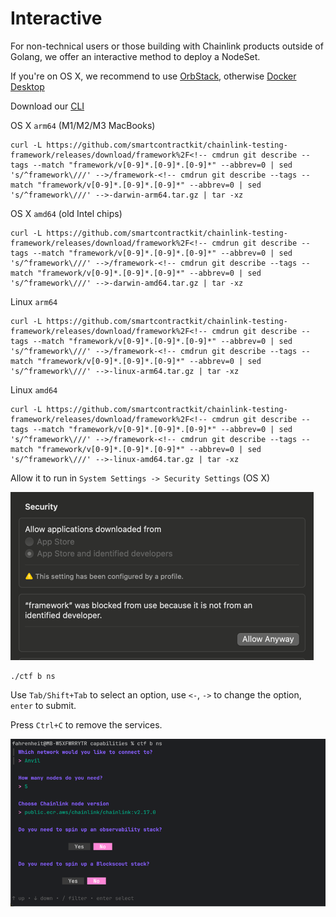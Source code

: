 # Interactive


For non-technical users or those building with Chainlink products outside of Golang, we offer an interactive method to deploy a NodeSet.

If you're on OS X, we recommend to use [OrbStack](https://orbstack.dev/), otherwise [Docker Desktop](https://www.docker.com/products/docker-desktop/)

Download our [CLI](https://github.com/smartcontractkit/chainlink-testing-framework/releases/tag/framework%2Fv0.1.8)

OS X `arm64` (M1/M2/M3 MacBooks)
```
curl -L https://github.com/smartcontractkit/chainlink-testing-framework/releases/download/framework%2F<!-- cmdrun git describe --tags --match "framework/v[0-9]*.[0-9]*.[0-9]*" --abbrev=0 | sed 's/^framework\///' -->/framework-<!-- cmdrun git describe --tags --match "framework/v[0-9]*.[0-9]*.[0-9]*" --abbrev=0 | sed 's/^framework\///' -->-darwin-arm64.tar.gz | tar -xz
```

OS X `amd64` (old Intel chips)
```
curl -L https://github.com/smartcontractkit/chainlink-testing-framework/releases/download/framework%2F<!-- cmdrun git describe --tags --match "framework/v[0-9]*.[0-9]*.[0-9]*" --abbrev=0 | sed 's/^framework\///' -->/framework-<!-- cmdrun git describe --tags --match "framework/v[0-9]*.[0-9]*.[0-9]*" --abbrev=0 | sed 's/^framework\///' -->-darwin-amd64.tar.gz | tar -xz
```
Linux `arm64`
```
curl -L https://github.com/smartcontractkit/chainlink-testing-framework/releases/download/framework%2F<!-- cmdrun git describe --tags --match "framework/v[0-9]*.[0-9]*.[0-9]*" --abbrev=0 | sed 's/^framework\///' -->/framework-<!-- cmdrun git describe --tags --match "framework/v[0-9]*.[0-9]*.[0-9]*" --abbrev=0 | sed 's/^framework\///' -->-linux-arm64.tar.gz | tar -xz
```

Linux `amd64`
```
curl -L https://github.com/smartcontractkit/chainlink-testing-framework/releases/download/framework%2F<!-- cmdrun git describe --tags --match "framework/v[0-9]*.[0-9]*.[0-9]*" --abbrev=0 | sed 's/^framework\///' -->/framework-<!-- cmdrun git describe --tags --match "framework/v[0-9]*.[0-9]*.[0-9]*" --abbrev=0 | sed 's/^framework\///' -->-linux-amd64.tar.gz | tar -xz
```

Allow it to run in `System Settings -> Security Settings` (OS X)

![img.png](images/img.png)

```
./ctf b ns
```
Use `Tab/Shift+Tab` to select an option, use `<-`, `->` to change the option, `enter` to submit.

Press `Ctrl+C` to remove the services.

![img.png](images/interactive-node-set.png)